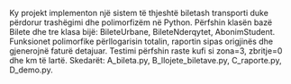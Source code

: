 Ky projekt implementon një sistem të thjeshtë biletash transporti duke përdorur trashëgimi dhe polimorfizëm në Python.
Përfshin klasën bazë Bilete dhe tre klasa bijë: BileteUrbane, BileteNderqytet, AbonimStudent.
Funksionet polimorfike përllogarisin totalin, raportin sipas origjinës dhe gjenerojnë faturë detajuar.
Testimi përfshin raste kufi si zona=3, zbritje=0 dhe km të lartë.
Skedarët: A_bileta.py, B_llojete_biletave.py, C_raporte.py, D_demo.py.

